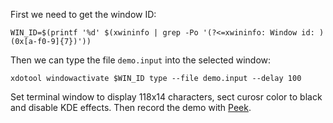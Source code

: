 First we need to get the window ID:

```shell
WIN_ID=$(printf '%d' $(xwininfo | grep -Po '(?<=xwininfo: Window id: )(0x[a-f0-9]{7})'))
```

Then we can type the file `demo.input` into the selected window:

```shell
xdotool windowactivate $WIN_ID type --file demo.input --delay 100
```

Set terminal window to display 118x14 characters, sect curosr color to black
and disable KDE effects. Then record the demo with
[Peek](https://github.com/phw/peek).
